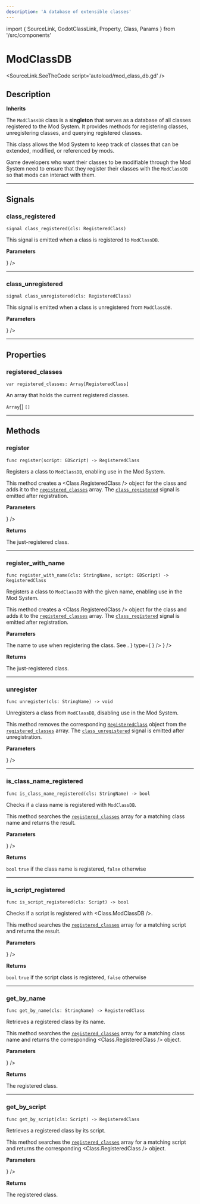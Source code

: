 ```yaml
---
description: 'A database of extensible classes'
---
```

import { SourceLink, GodotClassLink, Property, Class, Params } from '/src/components'

# ModClassDB

<SourceLink.SeeTheCode script='autoload/mod_class_db.gd' />

## Description

**Inherits <GodotClassLink cls='Node' />**

The `ModClassDB` class is a **singleton** that serves as a database of all classes registered to the Mod System. It provides methods for registering classes, unregistering classes, and querying registered classes. 

This class allows the Mod System to keep track of classes that can be extended, modified, or referenced by mods.

Game developers who want their classes to be modifiable through the Mod System need to ensure that they register their classes with the `ModClassDB` so that mods can interact with them.

***

## Signals

### class_registered
```gdscript
signal class_registered(cls: RegisteredClass)
```

This signal is emitted when a class is registered to `ModClassDB`.

**Parameters**

<Params>
    <Params.Row name='cls'
        description='The just-registered class.'
        type={ <Class.RegisteredClass /> } />
</Params>

***

### class_unregistered
```gdscript
signal class_unregistered(cls: RegisteredClass)
```

This signal is emitted when a class is unregistered from `ModClassDB`.

**Parameters**

<Params>
    <Params.Row name='cls'
        description='The just-unregistered class.'
        type={ <Class.RegisteredClass /> } />
</Params>

---

## Properties

### registered_classes

```gdscript
var registered_classes: Array[RegisteredClass]
```

An array that holds the current registered classes.

<Property>
    <Property.Type>
        <code>Array</code>[<Class.RegisteredClass />]
    </Property.Type>
    <Property.Default><code>[]</code></Property.Default>
</Property>

---

## Methods

### register

```gdscript
func register(script: GDScript) -> RegisteredClass
```

Registers a class to `ModClassDB`, enabling use in the Mod System.

This method creates a <Class.RegisteredClass /> object for the class and adds it to the [`registered_classes`](#registered_classes) array. The [`class_registered`](#class_registered) signal is emitted after registration.

**Parameters**

<Params>
    <Params.Row name='script'
        description='The script of the class to register.'
        type={ <GodotClassLink cls='GDScript' /> } />
</Params>

**Returns**

<Property>
    <Property.Type>
        <Class.RegisteredClass />
    </Property.Type>
    <Property.Description>The just-registered class.</Property.Description>
</Property>

***

### register_with_name

```gdscript
func register_with_name(cls: StringName, script: GDScript) -> RegisteredClass
```

Registers a class to `ModClassDB` with the given name, enabling use in the Mod System.

This method creates a <Class.RegisteredClass /> object for the class and adds it to the [`registered_classes`](#registered_classes) array. The [`class_registered`](#class_registered) signal is emitted after registration.

**Parameters**

<Params>
    <Params.Row name='cls'
        description={<>
            The name to use when registering the class. See <Class.RegisteredClass property='name' />.
        </>}
        type={ <GodotClassLink cls='StringName' /> } />
    <Params.Row name='script'
        description='The script of the class to register.'
        type={ <GodotClassLink cls='Script' /> } />
</Params>

**Returns**

<Property>
    <Property.Type>
        <Class.RegisteredClass />
    </Property.Type>
    <Property.Description>
        The just-registered class.
    </Property.Description>
</Property>

***

### unregister

```gdscript
func unregister(cls: StringName) -> void
```

Unregisters a class from `ModClassDB`, disabling use in the Mod System.

This method removes the corresponding [`RegisteredClass`](#) object from the [`registered_classes`](#registered_classes) array. The [`class_unregistered`](#class_unregistered) signal is emitted after unregistration.

**Parameters**

<Params>
    <Params.Row name='cls'
        description='The name of the class to unregister.'
        type={ <GodotClassLink cls='StringName' /> } />
</Params>

***

### is_class_name_registered

```gdscript
func is_class_name_registered(cls: StringName) -> bool
```

Checks if a class name is registered with `ModClassDB`.

This method searches the [`registered_classes`](#registered_classes) array for a matching class name and returns the result.

**Parameters**

<Params>
    <Params.Row name='cls'
        description='The name of the class to check.'
        type={ <GodotClassLink cls='StringName' /> } />
</Params>

**Returns**

<Property>
    <Property.Type>
        <code>bool</code>
    </Property.Type>
    <Property.Description>
        <code>true</code> if the class name is registered, <code>false</code> otherwise
    </Property.Description>
</Property>

***

### is_script_registered

```gdscript
func is_script_registered(cls: Script) -> bool
```

Checks if a script is registered with <Class.ModClassDB />.

This method searches the [`registered_classes`](#registered_classes) array for a matching script and returns the result.

**Parameters**

<Params>
    <Params.Row name='cls'
        description='The script to check.'
        type={ <GodotClassLink cls='Script' /> } />
</Params>

**Returns**

<Property>
    <Property.Type>
        <code>bool</code>
    </Property.Type>
    <Property.Description>
        <code>true</code> if the script class is registered, <code>false</code> otherwise
    </Property.Description>
</Property>

***

### get_by_name

```gdscript
func get_by_name(cls: StringName) -> RegisteredClass
```

Retrieves a registered class by its name.

This method searches the [`registered_classes`](#registered_classes) array for a matching class name and returns the corresponding <Class.RegisteredClass /> object.

**Parameters**

<Params>
    <Params.Row name='cls'
        description='The name of the class to register.'
        type={ <GodotClassLink cls='StringName' /> } />
</Params>

**Returns**

<Property>
    <Property.Type>
        <Class.RegisteredClass />
    </Property.Type>
    <Property.Description>
        The registered class.
    </Property.Description>
</Property>

***

### get_by_script

```gdscript
func get_by_script(cls: Script) -> RegisteredClass
```

Retrieves a registered class by its script.

This method searches the [`registered_classes`](#registered_classes) array for a matching script and returns the corresponding <Class.RegisteredClass /> object.

**Parameters**

<Params>
    <Params.Row name='cls'
        description='The script to retrieve.'
        type={ <GodotClassLink cls='Script' /> } />
</Params>

**Returns**

<Property>
    <Property.Type>
        <Class.RegisteredClass />
    </Property.Type>
    <Property.Description>
        The registered class.
    </Property.Description>
</Property>
